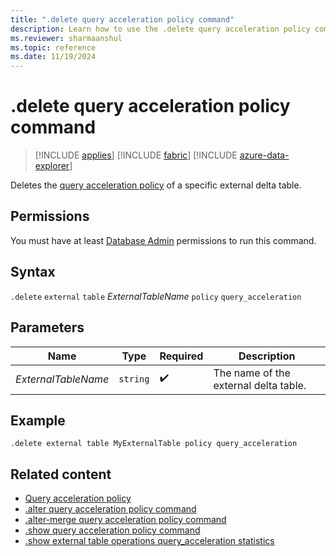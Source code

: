```yaml
---
title: ".delete query acceleration policy command"
description: Learn how to use the .delete query acceleration policy command to accelerate queries over external delta tables.
ms.reviewer: sharmaanshul
ms.topic: reference
ms.date: 11/19/2024
---
```

# .delete query acceleration policy command

> [!INCLUDE [applies](../includes/applies-to-version/applies.md)] [!INCLUDE [fabric](../includes/applies-to-version/fabric.md)] [!INCLUDE [azure-data-explorer](../includes/applies-to-version/azure-data-explorer.md)]

Deletes the [query acceleration policy](query-acceleration-policy.md) of a specific external delta table.

## Permissions

You must have at least [Database Admin](../access-control/role-based-access-control.md) permissions to run this command.

## Syntax

`.delete` `external` `table` *ExternalTableName* `policy` `query_acceleration`

## Parameters

| Name                | Type     | Required           | Description                     |
| ------------------- | -------- | ------------------ | ------------------------------- |
| *ExternalTableName* | `string` | :heavy_check_mark: | The name of the external delta table. |

## Example

```Kusto
.delete external table MyExternalTable policy query_acceleration
```

## Related content

* [Query acceleration policy](query-acceleration-policy.md)
* [.alter query acceleration policy command](alter-query-acceleration-policy-command.md)
* [.alter-merge query acceleration policy command](alter-merge-query-acceleration-policy-command.md)
* [.show query acceleration policy command](show-query-acceleration-policy-command.md)
* [.show external table operations query_acceleration statistics](show-external-table-operations-query-acceleration-statistics.md)
